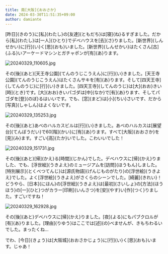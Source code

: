 ```yaml
---
title: 南[大阪]{おおさか}
date: 2024-03-30T11:51:35+09:00
author: damiante
---
```

[昨日]{きのう}に[私]{わたし}の[友達]{ともだち}は[寝]{ね}るすぎました。だから[私]{わたし}は[一人]{ひとり}でデベハウスを[去]{さ}りました。[新世界]{しんせかい}に[行]{い}く[思]{おも}いました。[新世界]{しんせかい}はたくさん[古]{ふる}いアーケードマシンとガチャポンが[有]{あ}ります。

![20240329_110605.jpg](https://github.com/devhou-se/www-jp/assets/12438044/1b3e43e1-b623-4ba9-a4a4-b98c4d0d757a)

その[後]{あと}[天王寺公園]{てんのうじこうえん}に[行]{い}きました。[天王寺公園]{てんのうじこうえん}はたくさんサキを[有]{あ}ります。そして[四天王寺]{してんのうじ}に[行]{い}きました。[四天王寺]{してんのうじ}は[大]{おお}きい[時]{とき}です。[大]{おお}きいパゴダは[中]{なか}で[有]{あ}ります、そしてパゴダを[登]{のぼ}るはいいです。でも、[窓]{まど}は[小]{ちい}さいです、だから[写真]{しゃしん}はよくないです。

![20240329_135253.jpg](https://github.com/devhou-se/www-jp/assets/12438044/17657746-9658-40f5-a811-ac48407230ff)

その[後]{あと}あべのハルカスビルは[行]{い}きました。あべのハルカスは[展望台]{てんぼうだい}で60[階]{かい}に[有]{あ}ります。すべて[大阪]{おおさか}を[見]{み}ます。すごい[高]{たか}いでした。こわいいでした！

![20240329_151731.jpg](https://github.com/devhou-se/www-jp/assets/12438044/ef2267a7-0a8b-459d-896f-0ce96c6cb30d)

その[後]{あと}[帰]{かえ}る[時間]{じかん}でした。デベハウスに[帰]{かえ}りました、でも、[浮世絵]{うきよえ}のミュージアムを[訪問]{ほうもん}しました。[特別展示]{とくべつてんじ}は[源氏物語]{げんじものがたり}の[浮世絵]{うきよえ}でした。よく[浮世絵]{うきよえ}がさくらのシーンでした。[綺麗]{きれい}！どうやら、[日本]{にほん}の[浮世絵]{うきよえ}は[最初]{さいしょ}の[方法]{ほうほう}の[一]{ひと}つがカラー[印刷]{いんさつ}を[安]{やす}い[作]{つく}りました。すごいですね！

![20240329_162928.jpg](https://github.com/devhou-se/www-jp/assets/12438044/4d300138-4d5f-45f4-8400-67efb2858280)

その[後]{あと}デベハウスに[帰]{かえ}りました。[夜]{よる}にもパブクロルが[有]{あ}りました。[理由]{りゆう}はここでは[述]{の}べませんが、きもちわるいでした。まったくね…

でわ、[今日]{きょう}は[大阪城]{おおさかじょう}に[行]{い}く[思]{おも}います。じゃあ！